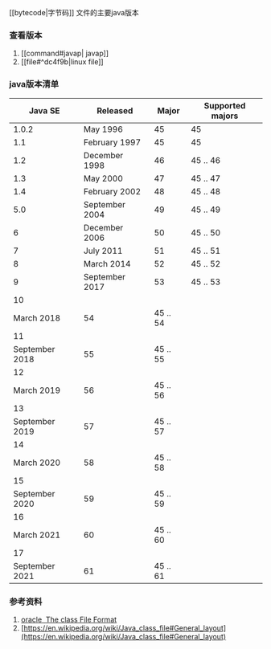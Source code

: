 [[bytecode|字节码]] 文件的主要java版本

### 查看版本
1. [[command#javap| javap]]
2.  [[file#^dc4f9b|linux file]]

### java版本清单
|Java SE       |Released      |Major   |Supported majors|
|--------------|--------------|--------|----------------|
|1.0.2         |May 1996      |45      |45              |
|1.1           |February 1997 |45      |45              |
|1.2           |December 1998 |46      |45 .. 46        |
|1.3           |May 2000      |47      |45 .. 47        |
|1.4           |February 2002 |48      |45 .. 48        |
|5.0           |September 2004|49      |45 .. 49        |
|6             |December 2006 |50      |45 .. 50        |
|7             |July 2011     |51      |45 .. 51        |
|8             |March 2014    |52      |45 .. 52        |
|9             |September 2017|53      |45 .. 53        |
|10            |              |        |                |
|March 2018    |54            |45 .. 54|                |
|11            |              |        |                |
|September 2018|55            |45 .. 55|                |
|12            |              |        |                |
|March 2019    |56            |45 .. 56|                |
|13            |              |        |                |
|September 2019|57            |45 .. 57|                |
|14            |              |        |                |
|March 2020    |58            |45 .. 58|                |
|15            |              |        |                |
|September 2020|59            |45 .. 59|                |
|16            |              |        |                |
|March 2021    |60            |45 .. 60|                |
|17            |              |        |                |
|September 2021|61            |45 .. 61|                |

### 参考资料
1. [oracle  The class File Format](https://docs.oracle.com/javase/specs/jvms/se17/html/jvms-4.html#jvms-4.1-200-B.2)
2. [https://en.wikipedia.org/wiki/Java_class_file#General_layout](https://en.wikipedia.org/wiki/Java_class_file#General_layout)